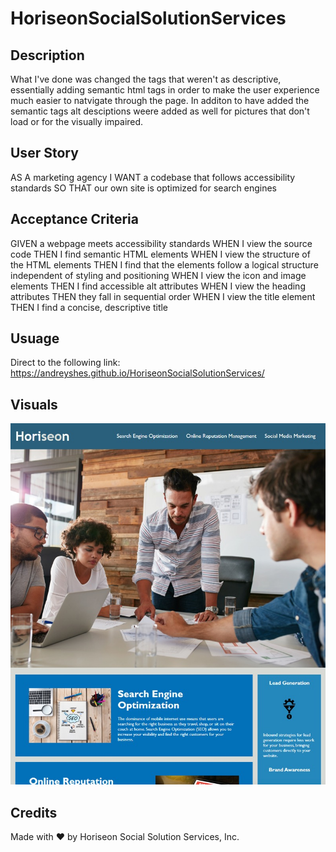 # HoriseonSocialSolutionServices



## Description

What I've done was changed the tags that weren't as descriptive, essentially
adding semantic html tags in order to make the user experience much easier
to natvigate through the page. In additon to have added the semantic tags
alt desciptions weere added as well for pictures that don't load or for the visually impaired.






## User Story

AS A marketing agency
I WANT a codebase that follows accessibility standards
SO THAT our own site is optimized for search engines




## Acceptance Criteria

GIVEN a webpage meets accessibility standards
WHEN I view the source code
THEN I find semantic HTML elements
WHEN I view the structure of the HTML elements
THEN I find that the elements follow a logical structure independent of styling and positioning
WHEN I view the icon and image elements
THEN I find accessible alt attributes
WHEN I view the heading attributes
THEN they fall in sequential order
WHEN I view the title element
THEN I find a concise, descriptive title


## Usuage

Direct to the following link:
https://andreyshes.github.io/HoriseonSocialSolutionServices/



## Visuals


<img src="./assets/images/site.jpeg" alt="web image">



## Credits 

Made with ❤️ by Horiseon Social Solution Services, Inc.

